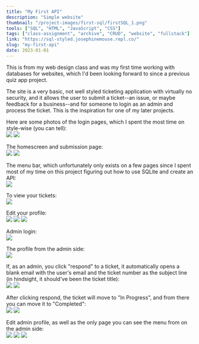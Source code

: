 ```yaml
---
title: "My First API"
description: "Simple website"
thumbnail: "/project-images/first-sql/firstSQL_1.png"
tools: ["SQL", "HTML", "JavaScript", "CSS"]
tags: ["class-assignment", "archive", "CRUD", "website", "fullstack"]
link: "https://sql-styled.josephinemouse.repl.co/"
slug: "my-first-api"
date: 2023-01-01
---
```


This is from my web design class and was my first time working with databases for websites, which I'd been looking forward to since a previous quiz app project.

The site is a very basic, not well styled ticketing application with virtually no security, and it allows the user to submit a ticket--an issue, or maybe feedback for a business--and for someone to login as an admin and process the ticket. This is the inspiration for one of my later projects.

Here are some photos of the login pages, which I spent the most time on style-wise (you can tell):  
![](/project-images/first-sql/firstSQL_1.png)
![](/project-images/first-sql/firstSQL_2.png)

The homescreen and submission page:  
![](/project-images/first-sql/firstSQL_3.png)
![](/project-images/first-sql/firstSQL_4.png)

The menu bar, which unfortunately only exists on a few pages since I spent most of my time on this project figuring out how to use SQLite and create an API:  
![](/project-images/first-sql/firstSQL_5.png)

To view your tickets:  
![](/project-images/first-sql/firstSQL_6.png)

Edit your profile:  
![](/project-images/first-sql/firstSQL_7.png)
![](/project-images/first-sql/firstSQL_8.png)
![](/project-images/first-sql/firstSQL_9.png)

Admin login:  
![](/project-images/first-sql/firstSQL_10.png)

The profile from the admin side:  
![](/project-images/first-sql/firstSQL_11.png)

If, as an admin, you click "respond" to a ticket, it automatically opens a blank email with the user's email and the ticket number as the subject line (in hindsight, it should've been the ticket title):  
![](/project-images/first-sql/firstSQL_12.png)
![](/project-images/first-sql/firstSQL_13.png)

After clicking respond, the ticket will move to "In Progress", and from there you can move it to "Completed":  
![](/project-images/first-sql/firstSQL_14.png)
![](/project-images/first-sql/firstSQL_15.png)

Edit admin profile, as well as the only page you can see the menu from on the admin side:  
![](/project-images/first-sql/firstSQL_16.png)
![](/project-images/first-sql/firstSQL_17.png)
![](/project-images/first-sql/firstSQL_18.png)
